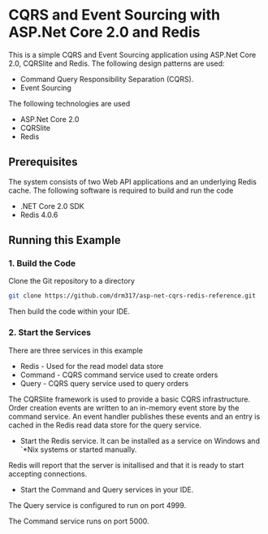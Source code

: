 # CQRS and Event Sourcing with ASP.Net Core 2.0 and Redis

This is a simple CQRS and Event Sourcing application using ASP.Net Core 2.0, CQRSlite and Redis. The following design patterns are used:

* Command Query Responsibility Separation (CQRS).
* Event Sourcing

The following technologies are used

* ASP.Net Core 2.0
* CQRSlite
* Redis

## Prerequisites

The system consists of two Web API applications and an underlying Redis cache. The following software is required to build and run the code

* .NET Core 2.0 SDK
* Redis 4.0.6

## Running this Example

### 1. Build the Code

Clone the Git repository to a directory

```bash
git clone https://github.com/drm317/asp-net-cqrs-redis-reference.git
```

Then build the code within your IDE.

### 2. Start the Services

There are three services in this example

* Redis - Used for the read model data store
* Command - CQRS command service used to create orders
* Query - CQRS query service used to query orders

The CQRSlite framework is used to provide a basic CQRS infrastructure. Order creation events are written to an in-memory event store by the command service. An event handler publishes these events and an entry is cached in the Redis read data store for the query service.

* Start the Redis service. It can be installed as a service on Windows and `*Nix systems or started manually.

Redis will report that the server is initallised and that it is ready to start accepting connections.

* Start the Command and Query services in your IDE.

The Query service is configured to run on port 4999. 

The Command service runs on port 5000.
